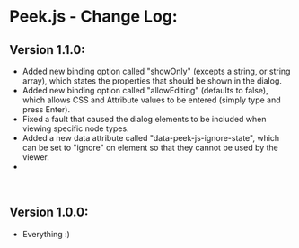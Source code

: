 # Peek.js - Change Log:

## Version 1.1.0:
- Added new binding option called "showOnly" (excepts a string, or string array), which states the properties that should be shown in the dialog.
- Added new binding option called "allowEditing" (defaults to false), which allows CSS and Attribute values to be entered (simply type and press Enter).
- Fixed a fault that caused the dialog elements to be included when viewing specific node types.
- Added a new data attribute called "data-peek-js-ignore-state", which can be set to "ignore" on element so that they cannot be used by the viewer.
- 

<br>

## Version 1.0.0:
- Everything :)